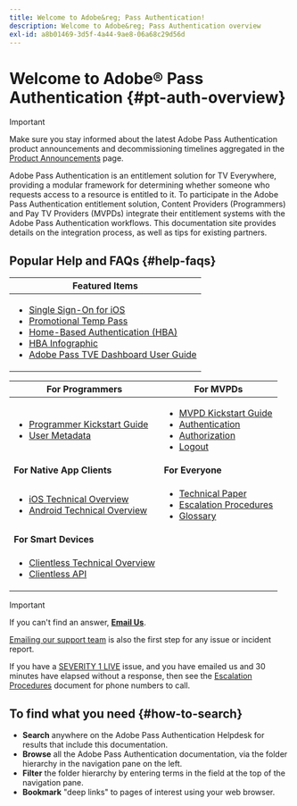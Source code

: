 ```yaml
---
title: Welcome to Adobe&reg; Pass Authentication!
description: Welcome to Adobe&reg; Pass Authentication overview
exl-id: a8b01469-3d5f-4a44-9ae8-06a68c29d56d
---
```

# Welcome to Adobe&reg; Pass Authentication {#pt-auth-overview}

>[!IMPORTANT]
>
> Make sure you stay informed about the latest Adobe Pass Authentication product announcements and decommissioning timelines aggregated in the [Product Announcements](/help/authentication/product-announcements.md) page.

Adobe Pass Authentication is an entitlement solution for TV Everywhere, providing a modular framework for determining whether someone who requests access to a resource is entitled to it. To participate in the Adobe Pass Authentication entitlement solution, Content Providers (Programmers) and Pay TV Providers (MVPDs) integrate their entitlement systems with the Adobe Pass Authentication workflows. This documentation site provides details on the integration process, as well as tips for existing partners.

## Popular Help and FAQs {#help-faqs}

| **Featured Items**                                                                                                                                                                                                                                                                                                                                                                                                                                                                                                                                                                                                                                                                             |
|------------------------------------------------------------------------------------------------------------------------------------------------------------------------------------------------------------------------------------------------------------------------------------------------------------------------------------------------------------------------------------------------------------------------------------------------------------------------------------------------------------------------------------------------------------------------------------------------------------------------------------------------------------------------------------------------|
| <ul><li>[Single Sign-On for iOS](/help/authentication/integration-guide-programmers/features-standard/sso-access/partner-sso/apple-sso/apple-sso-overview.md)</li><li>[Promotional Temp Pass](/help/authentication/integration-guide-programmers/features-premium/temporary-access/promotional-temp-pass.md)</li><li>[Home-Based Authentication (HBA)](/help/authentication/integration-guide-programmers/features-standard/hba-access/home-based-authn-tve.md)</li><li>[HBA Infographic](https://dzf8vqv24eqhg.cloudfront.net/userfiles/258/326/ckfinder/files/AdobeNewsletterHBA.pdf)</li><li>[Adobe Pass TVE Dashboard User Guide](/help/authentication/user-guide-tve-dashboard/tve-dashboard-overview.md)</li></ul> |

| **For Programmers**                                                                                                                                                                                                                                                            | **For MVPDs**                                                                                                                                                                                                                                                                                                                                                         |
|--------------------------------------------------------------------------------------------------------------------------------------------------------------------------------------------------------------------------------------------------------------------------------|-----------------------------------------------------------------------------------------------------------------------------------------------------------------------------------------------------------------------------------------------------------------------------------------------------------------------------------------------------------------------|
| <ul><li>[Programmer Kickstart Guide](/help/authentication/kickstart/programmer-kickstart-guide.md)</li><li>[User Metadata](/help/authentication/integration-guide-programmers/legacy/rest-api-v1/apis/user-metadata.md)</li></ul>                                           | <ul><li>[MVPD Kickstart Guide](/help/authentication/kickstart/mvpd-kickstart-guide.md)</li><li>[Authentication](/help/authentication/integration-guide-mvpds/authn-usecase.md)</li><li>[Authorization](/help/authentication/integration-guide-mvpds/authz-usecase.md)</li><li>[Logout](/help/authentication/integration-guide-mvpds/usecase-mvpd-logout.md)</li></ul> |
| **For Native App Clients**                                                                                                                                                                                                                                                     | **For Everyone**                                                                                                                                                                                                                                                                                                                                                      |
| <ul><li>[iOS Technical Overview](/help/authentication/integration-guide-programmers/legacy/sdks/ios-tvos-sdk/iostvos-sdk-overview.md)</li><li>[Android Technical Overview](/help/authentication/integration-guide-programmers/legacy/sdks/android-sdk/android-sdk-overview.md)</li></ul>     | <ul><li>[Technical Paper](/help/authentication/kickstart/technical-paper.md)</li><li>[Escalation Procedures](/help/authentication/kickstart/escalation-procedures.md)</li><li>[Glossary](/help/authentication/kickstart/glossary.md)</li></ul>                                                                                                                  |
| **For Smart Devices**                                                                                                                                                                                                                                                          |                                                                                                                                                                                                                                                                                                                                                                       |
| <ul><li>[Clientless Technical Overview](/help/authentication/integration-guide-programmers/legacy/rest-api-v1/rest-api-overview.md)</li><li>[Clientless API](/help/authentication/integration-guide-programmers/legacy/rest-api-v1/rest-api-reference.md)</li></ul> |                                                                                                                                                                                                                                                                                                                                                                       |

>[!IMPORTANT]
>
> If you can't find an answer, [**Email Us**](mailto:tve-support@adobe.com).
>
> [Emailing our support team](mailto:tve-support@adobe.com) is also the first step for any issue or incident report.
>
> If you have a [SEVERITY 1 LIVE](/help/authentication/kickstart/escalation-procedures.md) issue, and you have emailed us and 30 minutes have elapsed without a response, then see the [Escalation Procedures](/help/authentication/kickstart/escalation-procedures.md) document for phone numbers to call.

## To find what you need {#how-to-search}

*   **Search** anywhere on the Adobe Pass Authentication Helpdesk for results that include this
documentation.
*   **Browse** all the Adobe Pass Authentication documentation, via the folder hierarchy in the navigation pane on the left.  
*   **Filter** the folder hierarchy by entering terms in the field at the top of the navigation pane.  
*   **Bookmark** "deep links" to pages of interest using your web browser.
